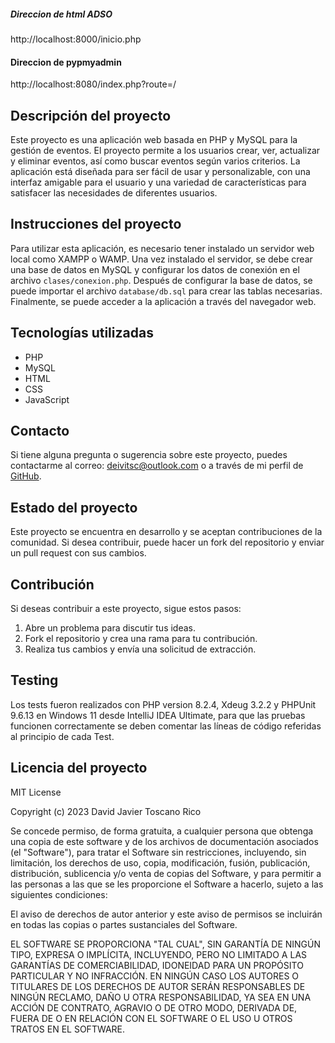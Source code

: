 ##### Direccion de html ADSO
http://localhost:8000/inicio.php

#### Direccion de pypmyadmin
http://localhost:8080/index.php?route=/


## Descripción del proyecto

Este proyecto es una aplicación web basada en PHP y MySQL para la gestión de eventos. El proyecto permite a los usuarios crear, ver, actualizar y eliminar eventos, así como buscar eventos según varios criterios. La aplicación está diseñada para ser fácil de usar y personalizable, con una interfaz amigable para el usuario y una variedad de características para satisfacer las necesidades de diferentes usuarios.

## Instrucciones del proyecto

Para utilizar esta aplicación, es necesario tener instalado un servidor web local como XAMPP o WAMP. Una vez instalado el servidor, se debe crear una base de datos en MySQL y configurar los datos de conexión en el archivo `clases/conexion.php`. Después de configurar la base de datos, se puede importar el archivo `database/db.sql` para crear las tablas necesarias. Finalmente, se puede acceder a la aplicación a través del navegador web.

## Tecnologías utilizadas

- PHP
- MySQL
- HTML
- CSS
- JavaScript

## Contacto

Si tiene alguna pregunta o sugerencia sobre este proyecto, puedes contactarme al correo: [deivitsc@outlook.com](mailto:deivitsc@outlook.com) o a través de mi perfil de [GitHub](https://github.com/Dejatori).

## Estado del proyecto

Este proyecto se encuentra en desarrollo y se aceptan contribuciones de la comunidad. Si desea contribuir, puede hacer un fork del repositorio y enviar un pull request con sus cambios.

## Contribución

Si deseas contribuir a este proyecto, sigue estos pasos:

1. Abre un problema para discutir tus ideas.
2. Fork el repositorio y crea una rama para tu contribución.
3. Realiza tus cambios y envía una solicitud de extracción.

## Testing

Los tests fueron realizados con PHP version 8.2.4, Xdeug 3.2.2 y PHPUnit 9.6.13 en Windows 11 desde
IntelliJ IDEA Ultimate, para que las pruebas funcionen correctamente se deben comentar las líneas de código
referidas al principio de cada Test.

## Licencia del proyecto

MIT License

Copyright (c) 2023 David Javier Toscano Rico

Se concede permiso, de forma gratuita, a cualquier persona que obtenga una copia de este software y de los archivos de documentación asociados (el "Software"), para tratar el Software sin restricciones, incluyendo, sin limitación, los derechos de uso, copia, modificación, fusión, publicación, distribución, sublicencia y/o venta de copias del Software, y para permitir a las personas a las que se les proporcione el Software a hacerlo, sujeto a las siguientes condiciones:

El aviso de derechos de autor anterior y este aviso de permisos se incluirán en todas las copias o partes sustanciales del Software.

EL SOFTWARE SE PROPORCIONA "TAL CUAL", SIN GARANTÍA DE NINGÚN TIPO, EXPRESA O IMPLÍCITA, INCLUYENDO, PERO NO LIMITADO A LAS GARANTÍAS DE COMERCIABILIDAD, IDONEIDAD PARA UN PROPÓSITO PARTICULAR Y NO INFRACCIÓN. EN NINGÚN CASO LOS AUTORES O TITULARES DE LOS DERECHOS DE AUTOR SERÁN RESPONSABLES DE NINGÚN RECLAMO, DAÑO U OTRA RESPONSABILIDAD, YA SEA EN UNA ACCIÓN DE CONTRATO, AGRAVIO O DE OTRO MODO, DERIVADA DE, FUERA DE O EN RELACIÓN CON EL SOFTWARE O EL USO U OTROS TRATOS EN EL SOFTWARE.
